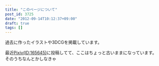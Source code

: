```yaml
---
title: "このページについて"
post_id: 3725
date: "2012-09-14T10:12:37+09:00"
draft: true
tags: []
---
```



過去に作ったイラストや3DCGを掲載しています。

最近[Pixiv(ID:165645)](http://www.pixiv.net/member.php?id=165645)に投稿してて、ここはちょっと古いままになっています。そのうちなんとかしなきゃ
